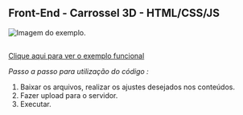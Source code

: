 ## Front-End - Carrossel 3D - HTML/CSS/JS
![Imagem do exemplo.](https://www.linguagemdemaquina.com.br/conteudo_github/repositorios_publicos/portifolio/front_end/css/carrossel_circular/imagens/conteudo_github/imagem_github.png "Imagem do exemplo")
##

[Clique aqui para ver o exemplo funcional](https://www.linguagemdemaquina.com.br/conteudo_github/repositorios_publicos/portifolio/front_end/css/carrossel_circular/default.html)

*Passo a passo para utilização do código :*  

1. Baixar os arquivos, realizar os ajustes desejados nos conteúdos.
2. Fazer upload para o servidor.
2. Executar.